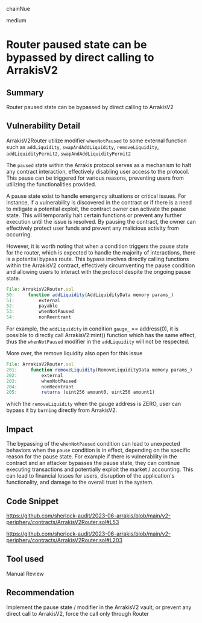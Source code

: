 chainNue

medium

# Router paused state can be bypassed by direct calling to ArrakisV2

## Summary

Router paused state can be bypassed by direct calling to ArrakisV2

## Vulnerability Detail

ArrakisV2Router utilize modifier `whenNotPaused` to some external function such as `addLiquidity`, `swapAndAddLiquidity`, `removeLiquidity`, `addLiquidityPermit2`, `swapAndAddLiquidityPermit2`

The `paused` state within the Arrakis protocol serves as a mechanism to halt any contract interaction, effectively disabling user access to the protocol. This pause can be triggered for various reasons, preventing users from utilizing the functionalities provided.

A pause state exist to handle emergency situations or critical issues. For instance, if a vulnerability is discovered in the contract or if there is a need to mitigate a potential exploit, the contract owner can activate the pause state. This will temporarily halt certain functions or prevent any further execution until the issue is resolved. By pausing the contract, the owner can effectively protect user funds and prevent any malicious activity from occurring.

However, it is worth noting that when a condition triggers the pause state for the router, which is expected to handle the majority of interactions, there is a potential bypass route. This bypass involves directly calling functions within the ArrakisV2 contract, effectively circumventing the pause condition and allowing users to interact with the protocol despite the ongoing pause state.

```js
File: ArrakisV2Router.sol
50:     function addLiquidity(AddLiquidityData memory params_)
51:         external
52:         payable
53:         whenNotPaused
54:         nonReentrant
```

For example, the `addLiquidity` in condition `gauge_` == address(0), it is possible to directly call ArrakisV2:mint() function which has the same effect, thus the `whenNotPaused` modifier in the `addLiquidity` will not be respected.

More over, the remove liquidity also open for this issue

```js
File: ArrakisV2Router.sol
201:     function removeLiquidity(RemoveLiquidityData memory params_)
202:         external
203:         whenNotPaused
204:         nonReentrant
205:         returns (uint256 amount0, uint256 amount1)
```

which the `removeLiquidity` when the gauge address is ZERO, user can bypass it by `burning` directly from ArrakisV2.

## Impact

The bypassing of the `whenNotPaused` condition can lead to unexpected behaviors when the `pause` condition is in effect, depending on the specific reason for the pause state. For example if there is vulnerability in the contract and an attacker bypasses the pause state, they can continue executing transactions and potentially exploit the market / accounting. This can lead to financial losses for users, disruption of the application's functionality, and damage to the overall trust in the system.

## Code Snippet

https://github.com/sherlock-audit/2023-06-arrakis/blob/main/v2-periphery/contracts/ArrakisV2Router.sol#L53

https://github.com/sherlock-audit/2023-06-arrakis/blob/main/v2-periphery/contracts/ArrakisV2Router.sol#L203

## Tool used

Manual Review

## Recommendation

Implement the pause state / modifier in the ArrakisV2 vault, or prevent any direct call to ArrakisV2, force the call only through Router
